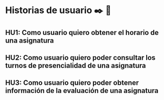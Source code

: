 # Historias de usuario :black_nib: :boy:

## HU1: Como usuario quiero obtener el horario de una asignatura

## HU2: Como usuario quiero poder consultar los turnos de presencialidad de una asignatura


## HU3: Como usuario quiero poder obtener información de la evaluación de una asignatura
